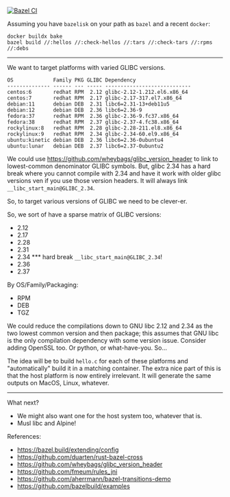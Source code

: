 [![Bazel CI](https://github.com/nickbreen/bz-platforms2/actions/workflows/bazel.yml/badge.svg)](https://github.com/nickbreen/bz-platforms2/actions/workflows/bazel.yml)

Assuming you have `bazelisk` on your path as `bazel` and a recent `docker`:

    docker buildx bake
    bazel build //:hellos //:check-hellos //:tars //:check-tars //:rpms //:debs

---

We want to target platforms with varied GLIBC versions.

    OS             Family PKG GLIBC Dependency                  
    -------------- ------ --- ----- ----------------------------
    centos:6       redhat RPM  2.12 glibc-2.12-1.212.el6.x86_64 
    centos:7       redhat RPM  2.17 glibc-2.17-317.el7.x86_64   
    debian:11      debian DEB  2.31 libc6=2.31-13+deb11u5       
    debian:12      debian DEB  2.36 libc6=2.36-9                
    fedora:37      redhat RPM  2.36 glibc-2.36-9.fc37.x86_64    
    fedora:38      redhat RPM  2.37 glibc-2.37-4.fc38.x86_64    
    rockylinux:8   redhat RPM  2.28 glibc-2.28-211.el8.x86_64   
    rockylinux:9   redhat RPM  2.34 glibc-2.34-60.el9.x86_64    
    ubuntu:kinetic debian DEB  2.36 libc6=2.36-0ubuntu4         
    ubuntu:lunar   debian DEB  2.37 libc6=2.37-0ubuntu2         

We could use https://github.com/wheybags/glibc_version_header
to link to lowest-common denominator GLIBC symbols. But, glibc 2.34 has a
hard break where you cannot compile with 2.34 and have it work with older
glibc versions ven if you use those version headers. It will always
link `__libc_start_main@GLIBC_2.34`.

So, to target various versions of GLIBC we need to be clever-er.

So, we sort of have a sparse matrix of GLIBC versions:

- 2.12
- 2.17
- 2.28
- 2.31
- 2.34 *** hard break `__libc_start_main@GLIBC_2.34`!
- 2.36
- 2.37

By OS/Family/Packaging:

- RPM
- DEB
- TGZ

We could reduce the compilations down to GNU libc 2.12 and 2.34 as the two
lowest common version and then package; this assumes that GNU libc is the only
compilation dependency with some version issue. Consider adding OpenSSL too.
Or python, or what-have-you. So...

The idea will be to build `hello.c` for each of these platforms and
"automatically" build it in a matching container. The extra nice part of this
is that the host platform is now entirely irrelevant. It will generate the 
same outputs on MacOS, Linux, whatever.

---

What next?

- We might also want one for the host system too, whatever that is.
- Musl libc and Alpine!

References:

- https://bazel.build/extending/config
- https://github.com/duarten/rust-bazel-cross
- https://github.com/wheybags/glibc_version_header
- https://github.com/fmeum/rules_jni
- https://github.com/aherrmann/bazel-transitions-demo
- https://github.com/bazelbuild/examples

